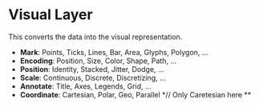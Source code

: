 # Visual Layer

This converts the data into the visual representation.

- **Mark**: Points, Ticks, Lines, Bar, Area, Glyphs, Polygon, ...
- **Encoding**: Position, Size, Color, Shape, Path, ...
- **Position**: Identity, Stacked, Jitter, Dodge, ...
- **Scale**: Continuous, Discrete, Discretizing, ...
- **Annotate**: Title, Axes, Legends, Grid, ...
- **Coordinate**: Cartesian, Polar, Geo, Parallel *// Only Caretesian here **
